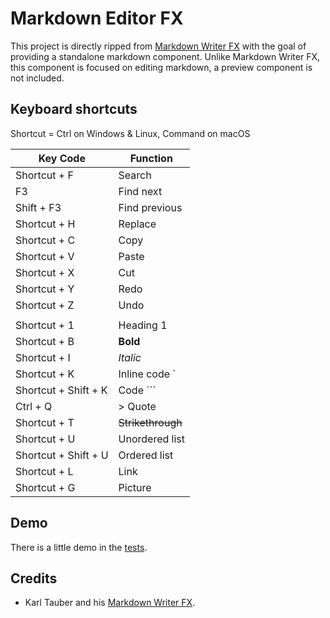 # Markdown Editor FX

This project is directly ripped from [Markdown Writer FX](https://github.com/JFormDesigner/markdown-writer-fx) with the goal of providing a 
standalone markdown component. Unlike Markdown Writer FX, this component is focused on editing markdown, a preview component is not included.

## Keyboard shortcuts

Shortcut = Ctrl on Windows & Linux, Command on macOS

| Key Code             | Function          |
|----------------------|-------------------|
| Shortcut + F         | Search            |
| F3                   | Find next         |
| Shift + F3           | Find previous     |
| Shortcut + H         | Replace           |
| Shortcut + C         | Copy              |
| Shortcut + V         | Paste             |
| Shortcut + X         | Cut               |
| Shortcut + Y         | Redo              |
| Shortcut + Z         | Undo              |
|                      |                   |
| Shortcut + 1         | Heading 1         |
| Shortcut + B         | **Bold**          |
| Shortcut + I         | _Italic_          |
| Shortcut + K         | Inline code \`    |
| Shortcut + Shift + K | Code \```         |
| Ctrl     + Q         | \> Quote          |
| Shortcut + T         | ~~Strikethrough~~ |
| Shortcut + U         | Unordered list    |
| Shortcut + Shift + U | Ordered list      |
| Shortcut + L         | Link              |
| Shortcut + G         | Picture           |

## Demo
There is a little demo in the [tests](src/test/java/demo/Demo.java).

## Credits
* Karl Tauber and his [Markdown Writer FX](https://github.com/JFormDesigner/markdown-writer-fx).
